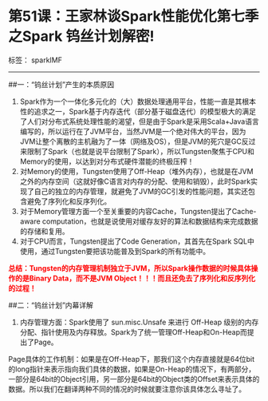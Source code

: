 # 第51课：王家林谈Spark性能优化第七季之Spark 钨丝计划解密!

标签： sparkIMF

---

##一：“钨丝计划”产生的本质原因

 1. Spark作为一个一体化多元化的（大）数据处理通用平台，性能一直是其根本性的追求之一，Spark基于内存迭代（部分基于磁盘迭代）的模型极大的满足了人们对分布式系统处理性能的渴望，但是由于Spark是采用Scala+Java语言编写的，所以运行在了JVM平台，当然JVM是一个绝对伟大的平台，因为JVM让整个离散的主机融为了一体（网络及OS），但是JVM的死穴是GC反过来限制了Spark（也就是说平台限制了Spark），所以Tungsten聚焦于CPU和Memory的使用，以达到对分布式硬件潜能的终极压榨！
 2. 对Memory的使用，Tungsten使用了Off-Heap（堆外内存），也就是在JVM之外的内存空间（这就好像C语言对内存的分配、使用和销毁），此时Spark实现了自己的独立的内存管理，就避免了JVM的GC引发的性能问题，其实还包含避免了序列化和反序列化。
 3. 对于Memory管理方面一个至关重要的内容Cache，Tungsten提出了Cache-aware computation，也就是说使用对缓存友好的算法和数据结构来完成数据的存储和复用。
 4. 对于CPU而言，Tungsten提出了Code Generation，其首先在Spark SQL中使用，通过Tungsten要把该功能普及到Spark的所有功能中。

<font color='red'>**总结：Tungsten的内存管理机制独立于JVM，所以Spark操作数据的时候具体操作的是Binary Data，而不是JVM Object！！！而且还免去了序列化和反序列化的过程！**</font>

##二：“钨丝计划”内幕详解

 1. 内存管理方面：Spark使用了 sun.misc.Unsafe 来进行 Off-Heap 级别的内存分配、指针使用及内存释放。Spark为了统一管理Off-Heap和On-Heap而提出了Page。


Page具体的工作机制：如果是在Off-Heap下，那我们这个内存直接就是64位bit的long指针来表示指向我们具体的数据，如果是On-Heap的情况下，有两部分，一部分是64bit的Object引用，另一部分是64bit的Object类的Offset来表示具体的数据。所以我们在翻译两种不同的情况的时候就要注意你该具体怎么寻址了。
